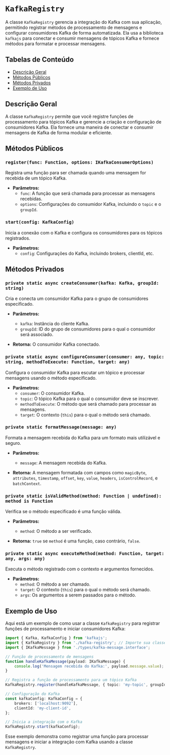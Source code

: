 
# `KafkaRegistry`

A classe `KafkaRegistry` gerencia a integração do Kafka com sua aplicação, permitindo registrar métodos de processamento de mensagens e configurar consumidores Kafka de forma automatizada. Ela usa a biblioteca `kafkajs` para conectar e consumir mensagens de tópicos Kafka e fornece métodos para formatar e processar mensagens.

## Tabelas de Conteúdo

- [Descrição Geral](#descrição-geral)
- [Métodos Públicos](#métodos-públicos)
- [Métodos Privados](#métodos-privados)
- [Exemplo de Uso](#exemplo-de-uso)

## Descrição Geral

A classe `KafkaRegistry` permite que você registre funções de processamento para tópicos Kafka e gerencie a criação e configuração de consumidores Kafka. Ela fornece uma maneira de conectar e consumir mensagens de Kafka de forma modular e eficiente.

## Métodos Públicos

### `register(func: Function, options: IKafkaConsumerOptions)`

Registra uma função para ser chamada quando uma mensagem for recebida de um tópico Kafka.

- **Parâmetros:**
  - `func`: A função que será chamada para processar as mensagens recebidas.
  - `options`: Configurações do consumidor Kafka, incluindo o `topic` e o `groupId`.

### `start(config: KafkaConfig)`

Inicia a conexão com o Kafka e configura os consumidores para os tópicos registrados.

- **Parâmetros:**
  - `config`: Configurações do Kafka, incluindo brokers, clientId, etc.

## Métodos Privados

### `private static async createConsumer(kafka: Kafka, groupId: string)`

Cria e conecta um consumidor Kafka para o grupo de consumidores especificado.

- **Parâmetros:**
  - `kafka`: Instância do cliente Kafka.
  - `groupId`: ID do grupo de consumidores para o qual o consumidor será associado.

- **Retorna:** O consumidor Kafka conectado.

### `private static async configureConsumer(consumer: any, topic: string, methodToExecute: Function, target: any)`

Configura o consumidor Kafka para escutar um tópico e processar mensagens usando o método especificado.

- **Parâmetros:**
  - `consumer`: O consumidor Kafka.
  - `topic`: O tópico Kafka para o qual o consumidor deve se inscrever.
  - `methodToExecute`: O método que será chamado para processar as mensagens.
  - `target`: O contexto (`this`) para o qual o método será chamado.

### `private static formatMessage(message: any)`

Formata a mensagem recebida do Kafka para um formato mais utilizável e seguro.

- **Parâmetros:**
  - `message`: A mensagem recebida do Kafka.

- **Retorna:** A mensagem formatada com campos como `magicByte`, `attributes`, `timestamp`, `offset`, `key`, `value`, `headers`, `isControlRecord`, e `batchContext`.

### `private static isValidMethod(method: Function | undefined): method is Function`

Verifica se o método especificado é uma função válida.

- **Parâmetros:**
  - `method`: O método a ser verificado.

- **Retorna:** `true` se `method` é uma função, caso contrário, `false`.

### `private static async executeMethod(method: Function, target: any, args: any)`

Executa o método registrado com o contexto e argumentos fornecidos.

- **Parâmetros:**
  - `method`: O método a ser chamado.
  - `target`: O contexto (`this`) para o qual o método será chamado.
  - `args`: Os argumentos a serem passados para o método.

## Exemplo de Uso

Aqui está um exemplo de como usar a classe `KafkaRegistry` para registrar funções de processamento e iniciar consumidores Kafka:

```typescript
import { Kafka, KafkaConfig } from 'kafkajs';
import { KafkaRegistry } from './kafka-registry'; // Importe sua classe KafkaRegistry
import { IKafkaMessage } from './types/kafka-message.interface';

// Função de processamento de mensagens
function handleKafkaMessage(payload: IKafkaMessage) {
    console.log('Mensagem recebida do Kafka:', payload.message.value);
}

// Registra a função de processamento para um tópico Kafka
KafkaRegistry.register(handleKafkaMessage, { topic: 'my-topic', groupId: 'my-group-id' });

// Configuração do Kafka
const kafkaConfig: KafkaConfig = {
    brokers: ['localhost:9092'],
    clientId: 'my-client-id',
};

// Inicia a integração com o Kafka
KafkaRegistry.start(kafkaConfig);
```

Esse exemplo demonstra como registrar uma função para processar mensagens e iniciar a integração com Kafka usando a classe `KafkaRegistry`.
